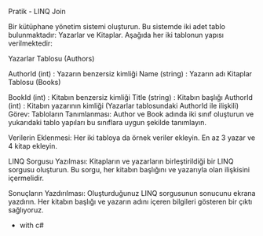 Pratik - LINQ Join

Bir kütüphane yönetim sistemi oluşturun. Bu sistemde iki adet tablo bulunmaktadır: Yazarlar ve Kitaplar. Aşağıda her iki tablonun yapısı verilmektedir:

Yazarlar Tablosu (Authors)

AuthorId (int) : Yazarın benzersiz kimliği
Name (string) : Yazarın adı
Kitaplar Tablosu (Books)

BookId (int) : Kitabın benzersiz kimliği
Title (string) : Kitabın başlığı
AuthorId (int) : Kitabın yazarının kimliği (Yazarlar tablosundaki AuthorId ile ilişkili)
Görev:
Tabloların Tanımlanması:
Author ve Book adında iki sınıf oluşturun ve yukarıdaki tablo yapıları bu sınıflara uygun şekilde tanımlayın.

Verilerin Eklenmesi:
Her iki tabloya da örnek veriler ekleyin. En az 3 yazar ve 4 kitap ekleyin.

LINQ Sorgusu Yazılması:
Kitapların ve yazarların birleştirildiği bir LINQ sorgusu oluşturun. Bu sorgu, her kitabın başlığını ve yazarıyla olan ilişkisini içermelidir.

Sonuçların Yazdırılması:
Oluşturduğunuz LINQ sorgusunun sonucunu ekrana yazdırın. Her kitabın başlığı ve yazarın adını içeren bilgileri gösteren bir çıktı sağlıyoruz.

- with c#
